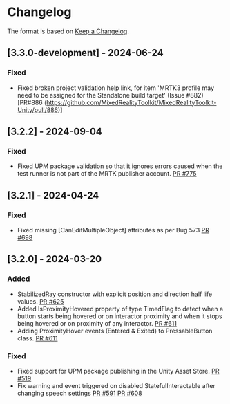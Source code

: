 # Changelog

The format is based on [Keep a Changelog](https://keepachangelog.com/en/1.1.0/).

## [3.3.0-development] - 2024-06-24

### Fixed

* Fixed broken project validation help link, for item 'MRTK3 profile may need to be assigned for the Standalone build target' (Issue #882) [PR#886 (https://github.com/MixedRealityToolkit/MixedRealityToolkit-Unity/pull/886)]

## [3.2.2] - 2024-09-04

### Fixed

* Fixed UPM package validation so that it ignores errors caused when the test runner is not part of the MRTK publisher account. [PR #775](https://github.com/MixedRealityToolkit/MixedRealityToolkit-Unity/pull/775/)

## [3.2.1] - 2024-04-24

### Fixed

* Fixed missing [CanEditMultipleObject] attributes as per Bug 573 [PR #698](https://github.com/MixedRealityToolkit/MixedRealityToolkit-Unity/pull/698)

## [3.2.0] - 2024-03-20

### Added

* StabilizedRay constructor with explicit position and direction half life values. [PR #625](https://github.com/MixedRealityToolkit/MixedRealityToolkit-Unity/pull/625)
* Added IsProximityHovered property of type TimedFlag to detect when a button starts being hovered or on interactor proximity and when it stops being hovered or on proximity of any interactor. [PR #611](https://github.com/MixedRealityToolkit/MixedRealityToolkit-Unity/pull/611)
* Adding ProximityHover events (Entered & Exited) to PressableButton class. [PR #611](https://github.com/MixedRealityToolkit/MixedRealityToolkit-Unity/pull/611)


### Fixed

* Fixed support for UPM package publishing in the Unity Asset Store. [PR #519](https://github.com/MixedRealityToolkit/MixedRealityToolkit-Unity/pull/519)
* Fix warning and event triggered on disabled StatefulInteractable after changing speech settings [PR #591](https://github.com/MixedRealityToolkit/MixedRealityToolkit-Unity/pull/591) [PR #608](https://github.com/MixedRealityToolkit/MixedRealityToolkit-Unity/pull/608)